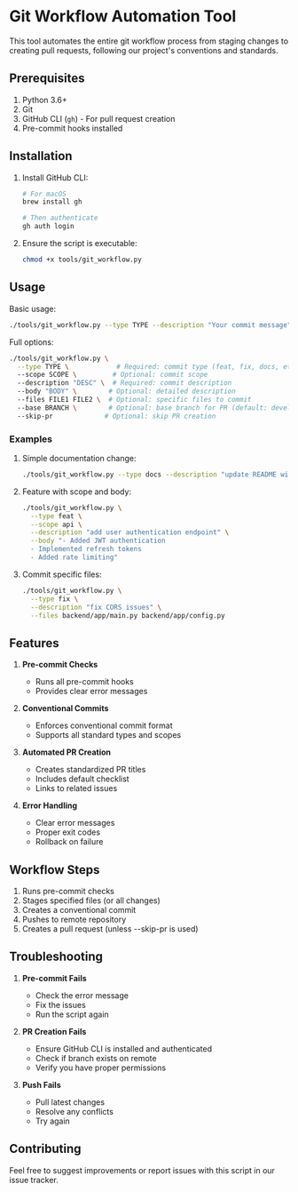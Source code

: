 # Git Workflow Automation Tool

This tool automates the entire git workflow process from staging changes to creating pull requests, following our project's conventions and standards.

## Prerequisites

1. Python 3.6+
2. Git
3. GitHub CLI (`gh`) - For pull request creation
4. Pre-commit hooks installed

## Installation

1. Install GitHub CLI:

   ```bash
   # For macOS
   brew install gh

   # Then authenticate
   gh auth login
   ```

2. Ensure the script is executable:
   ```bash
   chmod +x tools/git_workflow.py
   ```

## Usage

Basic usage:

```bash
./tools/git_workflow.py --type TYPE --description "Your commit message"
```

Full options:

```bash
./tools/git_workflow.py \
  --type TYPE \            # Required: commit type (feat, fix, docs, etc.)
  --scope SCOPE \         # Optional: commit scope
  --description "DESC" \  # Required: commit description
  --body "BODY" \        # Optional: detailed description
  --files FILE1 FILE2 \  # Optional: specific files to commit
  --base BRANCH \        # Optional: base branch for PR (default: develop)
  --skip-pr             # Optional: skip PR creation
```

### Examples

1. Simple documentation change:

   ```bash
   ./tools/git_workflow.py --type docs --description "update README with new features"
   ```

2. Feature with scope and body:

   ```bash
   ./tools/git_workflow.py \
     --type feat \
     --scope api \
     --description "add user authentication endpoint" \
     --body "- Added JWT authentication
     - Implemented refresh tokens
     - Added rate limiting"
   ```

3. Commit specific files:
   ```bash
   ./tools/git_workflow.py \
     --type fix \
     --description "fix CORS issues" \
     --files backend/app/main.py backend/app/config.py
   ```

## Features

1. **Pre-commit Checks**

   - Runs all pre-commit hooks
   - Provides clear error messages

2. **Conventional Commits**

   - Enforces conventional commit format
   - Supports all standard types and scopes

3. **Automated PR Creation**

   - Creates standardized PR titles
   - Includes default checklist
   - Links to related issues

4. **Error Handling**
   - Clear error messages
   - Proper exit codes
   - Rollback on failure

## Workflow Steps

1. Runs pre-commit checks
2. Stages specified files (or all changes)
3. Creates a conventional commit
4. Pushes to remote repository
5. Creates a pull request (unless --skip-pr is used)

## Troubleshooting

1. **Pre-commit Fails**

   - Check the error message
   - Fix the issues
   - Run the script again

2. **PR Creation Fails**

   - Ensure GitHub CLI is installed and authenticated
   - Check if branch exists on remote
   - Verify you have proper permissions

3. **Push Fails**
   - Pull latest changes
   - Resolve any conflicts
   - Try again

## Contributing

Feel free to suggest improvements or report issues with this script in our issue tracker.
